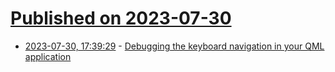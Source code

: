 # [Published on 2023-07-30](index.md)

* [2023-07-30, 17:39:29](https://lobste.rs/s/gjsi4i/debugging_keyboard_navigation_your_qml) - [Debugging the keyboard navigation in your QML application](https://carlschwan.eu/2023/07/30/debugging-the-keyboard-navigation-in-your-qml-application/)
